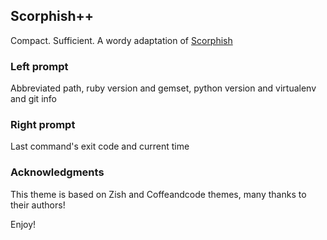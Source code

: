 ## Scorphish++
Compact. Sufficient. A wordy adaptation of [Scorphish](https://github.com/oh-my-fish/theme-scorphish)


### Left prompt
Abbreviated path, ruby version and gemset, python version and virtualenv and git info

### Right prompt
Last command's exit code and current time

### Acknowledgments
This theme is based on Zish and Coffeandcode themes, many thanks to their authors!

Enjoy!
